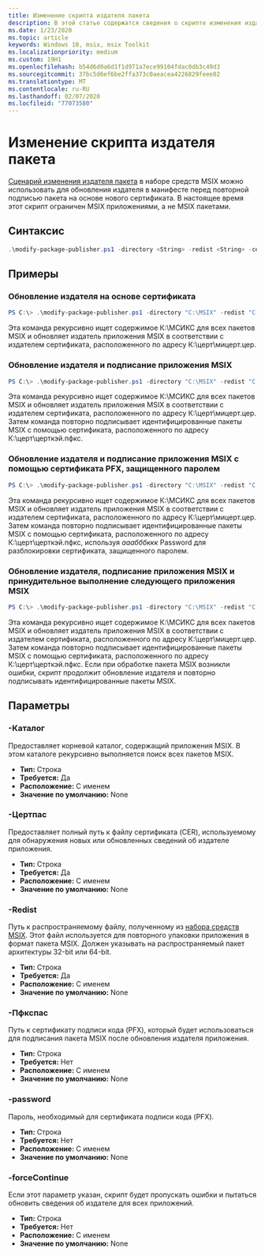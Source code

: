 ```yaml
---
title: Изменение скрипта издателя пакета
description: В этой статье содержатся сведения о скрипте изменения издателя пакета в MSIX Тулит.
ms.date: 1/23/2020
ms.topic: article
keywords: Windows 10, msix, msix Toolkit
ms.localizationpriority: medium
ms.custom: 19H1
ms.openlocfilehash: b54d6d0a6d1f1d971a7ece99104fdac0db3c49d3
ms.sourcegitcommit: 37bc5d6ef6be2ffa373c0aeacea4226829feee02
ms.translationtype: MT
ms.contentlocale: ru-RU
ms.lasthandoff: 02/07/2020
ms.locfileid: "77073580"
---
```

# <a name="modify-package-publisher-script"></a>Изменение скрипта издателя пакета

[Сценарий изменения издателя пакета](https://github.com/microsoft/MSIX-Toolkit/tree/master/Scripts/ModifyPackagePublisher) в наборе средств MSIX можно использовать для обновления издателя в манифесте перед повторной подписью пакета на основе нового сертификата. В настоящее время этот скрипт ограничен MSIX приложениями, а не MSIX пакетами.

## <a name="syntax"></a>Синтаксис

```powershell
.\modify-package-publisher.ps1 -directory <String> -redist <String> -certPath <String> [[-pfxPath] <String>] [[-Password] <String>] [[-forceContinue]<Switch>]
```

## <a name="examples"></a>Примеры

### <a name="update-the-publisher-based-on-the-certificate"></a>Обновление издателя на основе сертификата

```powershell
PS C:\> .\modify-package-publisher.ps1 -directory "C:\MSIX" -redist "C:\MSIX-Toolkit\Redist" -certPath "C:\cert\mycert.cer"
```

Эта команда рекурсивно ищет содержимое К:\МСИКС для всех пакетов MSIX и обновляет издатель приложения MSIX в соответствии с издателем сертификата, расположенного по адресу К:\церт\мицерт.цер.

### <a name="update-the-publisher-and-sign-the-msix-app"></a>Обновление издателя и подписание приложения MSIX

```powershell
PS C:\> .\modify-package-publisher.ps1 -directory "C:\MSIX" -redist "C:\MSIX-Toolkit\Redist" -certPath "C:\cert\mycert.cer" -pfxPath "C:\cert\CertKey.pfx"
```

Эта команда рекурсивно ищет содержимое К:\МСИКС для всех пакетов MSIX и обновляет издатель приложения MSIX в соответствии с издателем сертификата, расположенного по адресу К:\церт\мицерт.цер. Затем команда повторно подписывает идентифицированные пакеты MSIX с помощью сертификата, расположенного по адресу К:\церт\церткэй.пфкс.

### <a name="update-the-publisher-and-sign-the-msix-app-with-a-password-protected-pfx-certificate"></a>Обновление издателя и подписание приложения MSIX с помощью сертификата PFX, защищенного паролем

```powershell
PS C:\> .\modify-package-publisher.ps1 -directory "C:\MSIX" -redist "C:\MSIX-Toolkit\Redist" -certPath "C:\cert\mycert.cer" -pfxPath "C:\cert\CertKey.pfx" -password "aaabbbccc"
```

Эта команда рекурсивно ищет содержимое К:\МСИКС для всех пакетов MSIX и обновляет издатель приложения MSIX в соответствии с издателем сертификата, расположенного по адресу К:\церт\мицерт.цер. Затем команда повторно подписывает идентифицированные пакеты MSIX с помощью сертификата, расположенного по адресу К:\церт\церткэй.пфкс, используя *ааабббккк* Password для разблокировки сертификата, защищенного паролем.

### <a name="update-the-publisher-sign-the-msix-app-and-force-continue-to-next-msix-app"></a>Обновление издателя, подписание приложения MSIX и принудительное выполнение следующего приложения MSIX

```powershell
PS C:\> .\modify-package-publisher.ps1 -directory "C:\MSIX" -redist "C:\MSIX-Toolkit\Redist" -certPath "C:\cert\mycert.cer" -pfxPath "C:\cert\CertKey.pfx" -forceContinue -pfxPath "C:\cert\CertKey.pfx"
```

Эта команда рекурсивно ищет содержимое К:\МСИКС для всех пакетов MSIX и обновляет издатель приложения MSIX в соответствии с издателем сертификата, расположенного по адресу К:\церт\мицерт.цер. Затем команда повторно подписывает идентифицированные пакеты MSIX с помощью сертификата, расположенного по адресу К:\церт\церткэй.пфкс. Если при обработке пакета MSIX возникли ошибки, скрипт продолжит обновление издателя и повторно подписывать идентифицированные пакеты MSIX.

## <a name="parameters"></a>Параметры

### <a name="-directory"></a>-Каталог

Предоставляет корневой каталог, содержащий приложения MSIX. В этом каталоге рекурсивно выполняется поиск всех пакетов MSIX.

* **Тип:** Строка
* **Требуется:** Да
* **Расположение:** С именем
* **Значение по умолчанию:** None

### <a name="-certpath"></a>-Цертпас

Предоставляет полный путь к файлу сертификата (CER), используемому для обнаружения новых или обновленных сведений об издателе приложения.

* **Тип:** Строка
* **Требуется:** Да
* **Расположение:** С именем
* **Значение по умолчанию:** None

### <a name="-redist"></a>-Redist

Путь к распространяемому файлу, полученному из [набора средств MSIX](https://aka.ms/msixtoolkit). Этот файл используется для повторного упаковки приложения в формат пакета MSIX. Должен указывать на распространяемый пакет архитектуры 32-bit или 64-bit.

* **Тип:** Строка
* **Требуется:** Да
* **Расположение:** С именем
* **Значение по умолчанию:** None

### <a name="-pfxpath"></a>-Пфкспас

Путь к сертификату подписи кода (PFX), который будет использоваться для подписания пакета MSIX после обновления издателя приложения.

* **Тип:** Строка
* **Требуется:** Нет
* **Расположение:** С именем
* **Значение по умолчанию:** None

### <a name="-password"></a>-password

Пароль, необходимый для сертификата подписи кода (PFX).

* **Тип:** Строка
* **Требуется:** Нет
* **Расположение:** С именем
* **Значение по умолчанию:** None

### <a name="-forcecontinue"></a>-forceContinue

Если этот параметр указан, скрипт будет пропускать ошибки и пытаться обновить сведения об издателе для всех приложений.

* **Тип:** Строка
* **Требуется:** Нет
* **Расположение:** С именем
* **Значение по умолчанию:** None
